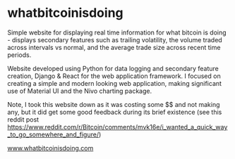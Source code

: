 # whatbitcoinisdoing
Simple website for displaying real time information for what bitcoin is doing - displays secondary features such as trailing volatility, the volume traded across intervals vs normal, and the average trade size across recent time periods.  

Website developed using Python for data logging and secondary feature creation, Django & React for the web application framework. I focused on creating a simple and modern looking web application, making significant use of Material UI and the Nivo charting package.

Note, I took this website down as it was costing some $$ and not making any, but it did get some good feedback during its brief existence (see this reddit post https://www.reddit.com/r/Bitcoin/comments/mvk16e/i_wanted_a_quick_way_to_go_somewhere_and_figure/) 

www.whatbitcoinisdoing.com
